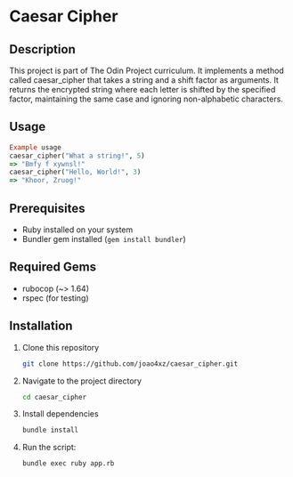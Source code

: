 # Caesar Cipher

## Description
This project is part of The Odin Project curriculum. It implements a method called caesar_cipher that takes a string and a shift factor as arguments. It returns the encrypted string where each letter is shifted by the specified factor, maintaining the same case and ignoring non-alphabetic characters.

## Usage

```ruby
Example usage
caesar_cipher("What a string!", 5)
=> "Bmfy f xywnsl!"
caesar_cipher("Hello, World!", 3)
=> "Khoor, Zruog!"
```

## Prerequisites
- Ruby installed on your system
- Bundler gem installed (`gem install bundler`)

## Required Gems
- rubocop (~> 1.64)
- rspec (for testing)

## Installation
1. Clone this repository
    ```bash
    git clone https://github.com/joao4xz/caesar_cipher.git
    ```
2. Navigate to the project directory
    ```bash
    cd caesar_cipher
    ```
3. Install dependencies
    ```bash
    bundle install
    ```
4. Run the script:
    ```bash
    bundle exec ruby app.rb
    ```